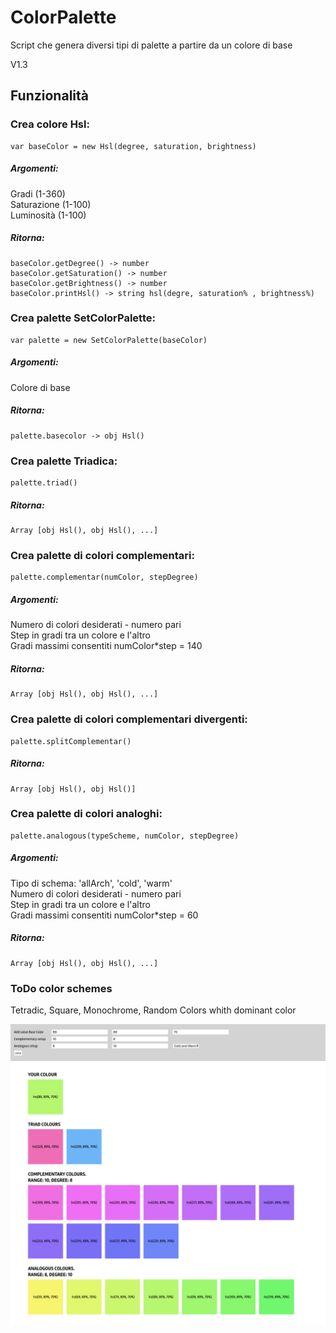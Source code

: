 # ColorPalette

Script che genera diversi tipi di palette a partire da un colore di base

V1.3

## Funzionalità

### Crea colore Hsl:<br/>
```
var baseColor = new Hsl(degree, saturation, brightness)
```

##### Argomenti: <br/>
Gradi (1-360)<br/>
Saturazione (1-100)<br/> 
Luminosità (1-100)<br/>

##### Ritorna:
```
baseColor.getDegree() -> number
baseColor.getSaturation() -> number
baseColor.getBrightness() -> number
baseColor.printHsl() -> string hsl(degre, saturation% , brightness%)

```

### Crea palette SetColorPalette:<br/>
```
var palette = new SetColorPalette(baseColor)
```
##### Argomenti: <br/>
Colore di base

##### Ritorna:
```
palette.basecolor -> obj Hsl()
```
### Crea palette Triadica:<br/>
```
palette.triad()
```
##### Ritorna:
```
Array [obj Hsl(), obj Hsl(), ...]
```


### Crea palette di colori complementari:<br/>
```
palette.complementar(numColor, stepDegree)
```
##### Argomenti:<br/>
Numero di colori desiderati - numero pari <br/>
Step in gradi tra un colore e l'altro<br/>
Gradi massimi consentiti numColor*step = 140<br/>
##### Ritorna:
```
Array [obj Hsl(), obj Hsl(), ...]
```

### Crea palette di colori complementari divergenti:<br/>
```
palette.splitComplementar()
```
##### Ritorna:
```
Array [obj Hsl(), obj Hsl()]
```

### Crea palette di colori analoghi:<br/>
```
palette.analogous(typeScheme, numColor, stepDegree)
```
##### Argomenti:<br/>
Tipo di schema: 'allArch', 'cold', 'warm'<br/> 
Numero di colori desiderati - numero pari<br/>
Step in gradi tra un colore e l'altro<br/>
Gradi massimi consentiti numColor*step = 60<br/>
##### Ritorna:
```
Array [obj Hsl(), obj Hsl(), ...]
```

### ToDo color schemes<br/>
Tetradic, Square, Monochrome, Random Colors whith dominant color<br/>

![Color Palette](screen/screen13.png)
